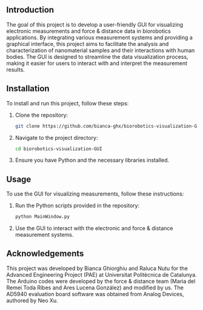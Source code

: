 
## Introduction
The goal of this project is to develop a user-friendly GUI for visualizing electronic measurements and force & distance data in biorobotics applications. By integrating various measurement systems and providing a graphical interface, this project aims to facilitate the analysis and characterization of nanomaterial samples and their interactions with human bodies. The GUI is designed to streamline the data visualization process, making it easier for users to interact with and interpret the measurement results.


## Installation
To install and run this project, follow these steps:

1. Clone the repository:
    ```sh
    git clone https://github.com/bianca-ghx/biorobotics-visualization-GUI.git
    ```
2. Navigate to the project directory:
    ```sh
    cd biorobotics-visualization-GUI
    ```
3. Ensure you have Python and the necessary libraries installed.

## Usage
To use the GUI for visualizing measurements, follow these instructions:

1. Run the Python scripts provided in the repository:
    ```sh
    python MainWindow.py
    ```
2. Use the GUI to interact with the electronic and force & distance measurement systems.


## Acknowledgements
This project was developed by Bianca Ghiorghiu and Raluca Nutu for the Advanced Engineering Project (PAE) at Universitat Politècnica de Catalunya. The Arduino codes were developed by the force & distance team (Maria del Remei Toda Ribes and Ares Lucena González) and modified by us. The AD5940 evaluation board software was obtained from Analog Devices, authored by Neo Xu.
